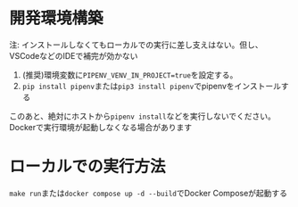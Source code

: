# 開発環境構築

注: インストールしなくてもローカルでの実行に差し支えはない。但し、VSCodeなどのIDEで補完が効かない

1. (推奨)環境変数に`PIPENV_VENV_IN_PROJECT=true`を設定する。
2. `pip install pipenv`または`pip3 install pipenv`でpipenvをインストールする

このあと、絶対にホストから`pipenv install`などを実行しないでください。Dockerで実行環境が起動しなくなる場合があります

# ローカルでの実行方法

`make run`または`docker compose up -d --build`でDocker Composeが起動する
